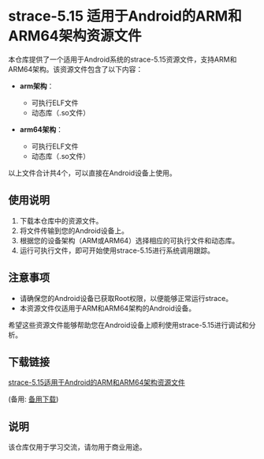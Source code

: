 # strace-5.15 适用于Android的ARM和ARM64架构资源文件

本仓库提供了一个适用于Android系统的strace-5.15资源文件，支持ARM和ARM64架构。该资源文件包含了以下内容：

- **arm架构**：
  - 可执行ELF文件
  - 动态库（.so文件）

- **arm64架构**：
  - 可执行ELF文件
  - 动态库（.so文件）

以上文件合计共4个，可以直接在Android设备上使用。

## 使用说明

1. 下载本仓库中的资源文件。
2. 将文件传输到您的Android设备上。
3. 根据您的设备架构（ARM或ARM64）选择相应的可执行文件和动态库。
4. 运行可执行文件，即可开始使用strace-5.15进行系统调用跟踪。

## 注意事项

- 请确保您的Android设备已获取Root权限，以便能够正常运行strace。
- 本资源文件仅适用于ARM和ARM64架构的Android设备。

希望这些资源文件能够帮助您在Android设备上顺利使用strace-5.15进行调试和分析。

## 下载链接
[strace-5.15适用于Android的ARM和ARM64架构资源文件](https://pan.quark.cn/s/4713d536d0af) 

(备用: [备用下载](https://pan.baidu.com/s/10rYmJBnfp0VIusXMmbQMqg?pwd=1234))

## 说明

该仓库仅用于学习交流，请勿用于商业用途。
